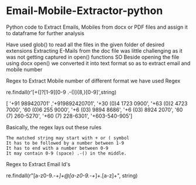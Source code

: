 # Email-Mobile-Extractor-python
Python code to Extract Emails, Mobiles from docx or PDF files and assign it to dataframe for further analysis

Have used glob() to read all the files in the given folder of desired extensions
Extracting E-Mails from the doc file was little challenging as it was not getting captured in open() functions
SO Beside opening the file using docx open() we converted it into text format so as to extract email and mobile number

Regex to Extract Mobile number of different format we have used Regex 

  re.findall(r'[\+\(]?[1-9][0-9 .\-\(\)]{8,}[0-9]',string)

   [ '+91 989420701' ,'+919892420701', '+30 (0)4 1723 0900', '+63 (0)2 4723 7000', '60 (0)6 255 9000', '+6 (03) 9894 8686', '+6 (03) 8924 2070', '60 (7) 260-5270', '+60 (7) 228-6301', '+603-540-905']

   Basically, the regex lays out these rules

    The matched string may start with + or ( symbol
    It has to be followed by a number between 1-9
    It has to end with a number between 0-9
    It may contain 0-9 (space) .-() in the middle.


Regex to Extract Email Id's 

re.findall(r"[a-z0-9\.\-+_]+@[a-z0-9\.\-+_]+\.[a-z]+", string)